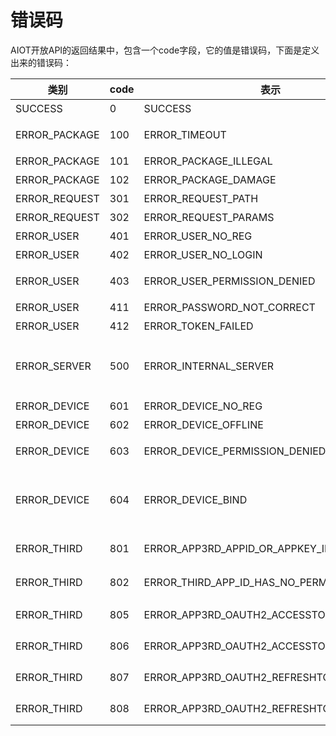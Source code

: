 # 错误码

AIOT开放API的返回结果中，包含一个code字段，它的值是错误码，下面是定义出来的错误码：

| 类别 | code | 表示 | 说明 |
| -- | -- | -- | -- |
| SUCCESS | 0 | SUCCESS | 成功 |
| ERROR_PACKAGE | 100 | ERROR_TIMEOUT | Timeout, 超时 |
| ERROR_PACKAGE | 101 | ERROR_PACKAGE_ILLEGAL | 数据包非法 |
| ERROR_PACKAGE | 102 | ERROR_PACKAGE_DAMAGE | 数据包损坏 |
| ERROR_REQUEST | 301 | ERROR_REQUEST_PATH | 请求路径错误 |
| ERROR_REQUEST | 302 | ERROR_REQUEST_PARAMS | 请求参数错误 |
| ERROR_USER | 401 | ERROR_USER_NO_REG | 用户未注册 |
| ERROR_USER | 402 | ERROR_USER_NO_LOGIN | 用户未登录 |
| ERROR_USER | 403 | ERROR_USER_PERMISSION_DENIED | 拒绝用户访问，没有权限 |
| ERROR_USER | 411 | ERROR_PASSWORD_NOT_CORRECT | 密码错误 |
| ERROR_USER | 412 | ERROR_TOKEN_FAILED | Token失效 |
| ERROR_SERVER | 500 | ERROR_INTERNAL_SERVER | Server Error 服务器出错，服务器处理中出错 |
| ERROR_DEVICE | 601 | ERROR_DEVICE_NO_REG | 设备未注册 |
| ERROR_DEVICE | 602 | ERROR_DEVICE_OFFLINE | 设备离线 |
| ERROR_DEVICE | 603 | ERROR_DEVICE_PERMISSION_DENIED | 拒绝设备访问，没有权限 |
| ERROR_DEVICE | 604 | ERROR_DEVICE_BIND | 设备绑定错误，未绑定，或绑定的用户名有误 |
| ERROR_THIRD | 801 | ERROR_APP3RD_APPID_OR_APPKEY_ILLEGAL | APPID或APPKey有误 |
| ERROR_THIRD | 802 | ERROR_THIRD_APP_ID_HAS_NO_PERMISSION | appId无权限访问该API |
| ERROR_THIRD | 805 | ERROR_APP3RD_OAUTH2_ACCESSTOKEN_ILLEGAL | accessToken有误 |
| ERROR_THIRD | 806 | ERROR_APP3RD_OAUTH2_ACCESSTOKEN_EXPIRED | accessToken过期 |
| ERROR_THIRD | 807 | ERROR_APP3RD_OAUTH2_REFRESHTOKEN_ILLEGAL | refreshToken有误 |
| ERROR_THIRD | 808 | ERROR_APP3RD_OAUTH2_REFRESHTOKEN_EXPIRED | refreshToken过期 |